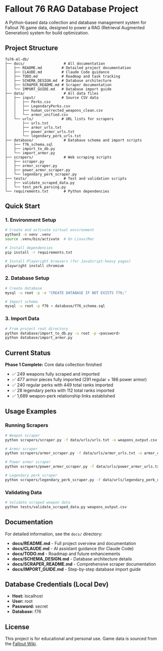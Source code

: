 # Fallout 76 RAG Database Project

A Python-based data collection and database management system for Fallout 76 game data, designed to power a RAG (Retrieval Augmented Generation) system for build optimization.

## Project Structure

```
fo76-ml-db/
├── docs/                  # All documentation
│   ├── README.md         # Detailed project documentation
│   ├── CLAUDE.md         # Claude Code guidance
│   ├── TODO.md           # Roadmap and task tracking
│   ├── SCHEMA_DESIGN.md  # Database architecture
│   ├── SCRAPER_README.md # Scraper documentation
│   └── IMPORT_GUIDE.md   # Database import guide
├── data/                  # All data files
│   ├── input/            # Source CSV data
│   │   ├── Perks.csv
│   │   ├── LegendaryPerks.csv
│   │   ├── human_corrected_weapons_clean.csv
│   │   └── armor_unified.csv
│   └── urls/             # URL lists for scrapers
│       ├── urls.txt
│       ├── armor_urls.txt
│       ├── power_armor_urls.txt
│       └── legendary_perk_urls.txt
├── database/              # Database schema and import scripts
│   ├── f76_schema.sql
│   ├── import_to_db.py
│   └── import_armor.py
├── scrapers/              # Web scraping scripts
│   ├── scraper.py
│   ├── armor_scraper.py
│   ├── power_armor_scraper.py
│   └── legendary_perk_scraper.py
├── tests/                 # Test and validation scripts
│   ├── validate_scraped_data.py
│   └── test_perk_parsing.py
└── requirements.txt       # Python dependencies
```

## Quick Start

### 1. Environment Setup

```bash
# Create and activate virtual environment
python3 -m venv .venv
source .venv/bin/activate  # On Linux/Mac

# Install dependencies
pip install -r requirements.txt

# Install Playwright browsers (for JavaScript-heavy pages)
playwright install chromium
```

### 2. Database Setup

```bash
# Create database
mysql -u root -p -e "CREATE DATABASE IF NOT EXISTS f76;"

# Import schema
mysql -u root -p f76 < database/f76_schema.sql
```

### 3. Import Data

```bash
# From project root directory
python database/import_to_db.py -u root -p <password>
python database/import_armor.py
```

## Current Status

**Phase 1 Complete:** Core data collection finished

- ✅ 249 weapons fully scraped and imported
- ✅ 477 armor pieces fully imported (291 regular + 186 power armor)
- ✅ 240 regular perks with 449 total ranks imported
- ✅ 28 legendary perks with 112 total ranks imported
- ✅ 1,689 weapon-perk relationship links established

## Usage Examples

### Running Scrapers

```bash
# Weapon scraper
python scrapers/scraper.py -f data/urls/urls.txt -o weapons_output.csv

# Armor scraper
python scrapers/armor_scraper.py -f data/urls/armor_urls.txt -o armor_output.csv

# Power armor scraper
python scrapers/power_armor_scraper.py -f data/urls/power_armor_urls.txt -o pa_output.csv

# Legendary perk scraper
python scrapers/legendary_perk_scraper.py -f data/urls/legendary_perk_urls.txt -o legendary_output.csv
```

### Validating Data

```bash
# Validate scraped weapon data
python tests/validate_scraped_data.py weapons_output.csv
```

## Documentation

For detailed information, see the `docs/` directory:

- **docs/README.md** - Full project overview and documentation
- **docs/CLAUDE.md** - AI assistant guidance (for Claude Code)
- **docs/TODO.md** - Roadmap and future enhancements
- **docs/SCHEMA_DESIGN.md** - Database architecture details
- **docs/SCRAPER_README.md** - Comprehensive scraper documentation
- **docs/IMPORT_GUIDE.md** - Step-by-step database import guide

## Database Credentials (Local Dev)

- **Host:** localhost
- **User:** root
- **Password:** secret
- **Database:** f76

## License

This project is for educational and personal use. Game data is sourced from the [Fallout Wiki](https://fallout.fandom.com/).
